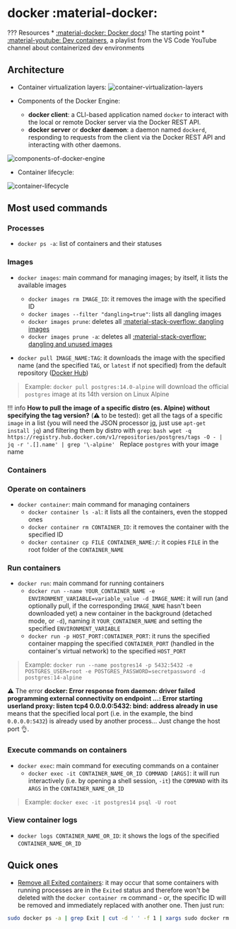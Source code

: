 # docker :material-docker:

??? Resources
    * [:material-docker: Docker docs](https://docs.docker.com/)! The starting point
    * [:material-youtube: Dev containers](https://www.youtube.com/playlist?list=PLj6YeMhvp2S5G_X6ZyMc8gfXPMFPg3O31), a playlist from the VS Code YouTube channel about containerized dev environments

## Architecture

* Container virtualization layers:
![container-virtualization-layers](https://docs.microsoft.com/en-us/learn/modules/intro-to-docker-containers/media/5-efficient-use-hardware.svg)

* Components of the Docker Engine:
    * **docker client**: a CLI-based application named `docker` to interact with the local or remote Docker server via the Docker REST API. 
    * **docker server** or **docker daemon**: a daemon named `dockerd`, responding to requests from the client via the Docker REST API and interacting with other daemons.

![components-of-docker-engine](https://docs.microsoft.com/en-us/learn/modules/intro-to-docker-containers/media/2-docker-architecture.svg)

* Container lifecycle:

![container-lifecycle](https://docs.microsoft.com/en-us/learn/modules/intro-to-docker-containers/media/4-docker-container-lifecycle.svg)

## Most used commands

### Processes

* `docker ps -a`: list of containers and their statuses

### Images

* `docker images`: main command for managing images; by itself, it lists the available images
    * `docker images rm IMAGE_ID`: it removes the image with the specified ID
    * `docker images --filter "dangling=true"`: lists all dangling images
    * `docker images prune`: deletes all [:material-stack-overflow: dangling images](https://stackoverflow.com/a/45143234)
    * `docker images prune -a`: deletes all [:material-stack-overflow: dangling and unused images](https://stackoverflow.com/a/45143234)

* `docker pull IMAGE_NAME:TAG`: it downloads the image with the specified name (and the specified `TAG`, or `latest` if not specified) from the default repository ([Docker Hub](https://hub.docker.com))

> Example: `docker pull postgres:14.0-alpine` will download the official `postgres` image at its 14th version on Linux Alpine

!!! info
    **How to pull the image of a specific distro (es. Alpine) without specifying the tag version?** (:warning: to be tested): get all the tags of a specific `image` in a list (you will need the JSON processor [jq](https://stedolan.github.io/jq/), just use `apt-get install jq`) and filtering them by distro with `grep`:
    ```bash
    wget -q https://registry.hub.docker.com/v1/repositories/postgres/tags -O - | jq -r '.[].name' | grep '\-alpine'
    ```
    Replace `postgres` with your image name

### Containers

### Operate on containers

* `docker container`: main command for managing containers
    * `docker container ls -al`: it lists all the containers, even the stopped ones
    * `docker container rm CONTAINER_ID`: it removes the container with the specified ID
    * `docker container cp FILE CONTAINER_NAME:/`: it copies `FILE` in the root folder of the `CONTAINER_NAME`

### Run containers

* `docker run`: main command for running containers
    * `docker run --name YOUR_CONTAINER_NAME -e ENVIRONMENT_VARIABLE=variable_value -d IMAGE_NAME`: it will run (and optionally pull, if the corresponding `IMAGE_NAME` hasn't been downloaded yet) a new container in the background (detached mode, or `-d`), naming it `YOUR_CONTAINER_NAME` and setting the specified `ENVIRONMENT_VARIABLE`
    * `docker run -p HOST_PORT:CONTAINER_PORT`: it runs the specified container mapping the specified `CONTAINER_PORT` (handled in the container's virtual network) to the specified `HOST_PORT`

> Example: `docker run --name postgres14 -p 5432:5432 -e POSTGRES_USER=root -e POSTGRES_PASSWORD=secretpassword -d postgres:14-alpine`

:warning: The error **docker: Error response from daemon: driver failed programming external connectivity on endpoint ...: Error starting userland proxy: listen tcp4 0.0.0.0:5432: bind: address already in use** means that the specified local port (i.e. in the example, the bind `0.0.0.0:5432`) is already used by another process... Just change the host port :ok_hand:.

### Execute commands on containers

* `docker exec`: main command for executing commands on a container
    * `docker exec -it CONTAINER_NAME_OR_ID COMMAND [ARGS]`: it will run interactively (i.e. by opening a shell session, `-it`) the `COMMAND` with its `ARGS` in the `CONTAINER_NAME_OR_ID`

> Example: `docker exec -it postgres14 psql -U root`

### View container logs

* `docker logs CONTAINER_NAME_OR_ID`: it shows the logs of the specified `CONTAINER_NAME_OR_ID`

## Quick ones

* [Remove all Exited containers](https://coderwall.com/p/zguz_w/docker-remove-all-exited-containers): it may occur that some containers with running processes are in the `Exited` status and therefore won't be deleted with the `docker container rm` command - or, the specific ID will be removed and immediately replaced with another one. Then just run:
```bash
sudo docker ps -a | grep Exit | cut -d ' ' -f 1 | xargs sudo docker rm
```

